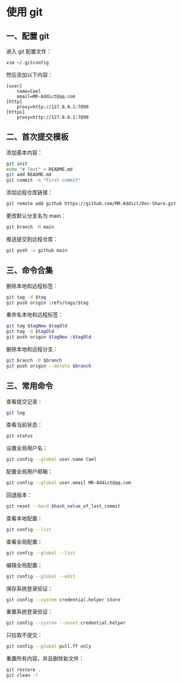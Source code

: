 # 使用 git

## 一、配置 git

进入 git 配置文件：

```sh
vim ~/.gitconfig
```

然后添加以下内容：

```
[user]
    name=Cael
    email=MR-Addict@qq.com
[http]
    proxy=http://127.0.0.1:7890
[https]
    proxy=http://127.0.0.1:7890
```

## 二、首次提交模板

添加基本内容：

```sh
git init
echo "# Test" > README.md
git add README.md
git commit -m "First commit"
```

添加远程仓库链接：

```sh
git remote add github https://github.com/MR-Addict/Doc-Share.git
```

更改默认分支名为 main：

```sh
git branch -M main
```

推送提交到远程仓库：

```sh
git push -u github main
```

## 三、命令合集

删除本地和远程标签：

```sh
git tag -d $tag
git push origin :refs/tags/$tag
```

重命名本地和远程标签：

```sh
git tag $tagNew $tagOld
git tag -d $tagOld
git push origin $tagNew :$tagOld
```

删除本地和远程分支：

```sh
git branch -D $branch
git push origin --delete $branch
```

## 三、常用命令

查看提交记录：

```sh
git log
```

查看当前状态：

```sh
git status
```

设置全局用户名：

```sh
git config --global user.name Cael
```

配置全局用户邮箱：

```sh
git config --global user.email MR-Addict@qq.com
```

回退版本：

```sh
git reset --hard $hash_value_of_last_commit
```

查看本地配置：

```sh
git config --list
```

查看全局配置：

```sh
git config --global --list
```

编辑全局配置：

```sh
git config --global --edit
```

保存系统登录验证：

```sh
git config --system credential.helper store
```

重置系统登录验证：

```sh
git config --system --unset credential.helper
```

只拉取不提交：

```sh
git config --global pull.ff only
```

重置所有内容，并且删除新文件：

```sh
git restore .
git clean -f
```
